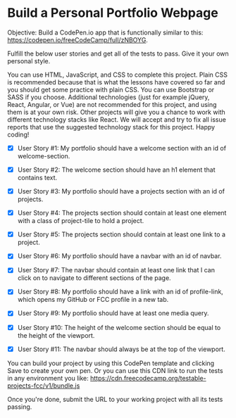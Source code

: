 # Build a Personal Portfolio Webpage
Objective: Build a CodePen.io app that is functionally similar to this: https://codepen.io/freeCodeCamp/full/zNBOYG.

Fulfill the below user stories and get all of the tests to pass. Give it your own personal style.

You can use HTML, JavaScript, and CSS to complete this project. Plain CSS is recommended because that is what the lessons have covered so far and you should get some practice with plain CSS. You can use Bootstrap or SASS if you choose. Additional technologies (just for example jQuery, React, Angular, or Vue) are not recommended for this project, and using them is at your own risk. Other projects will give you a chance to work with different technology stacks like React. We will accept and try to fix all issue reports that use the suggested technology stack for this project. Happy coding!

- [x] User Story #1: My portfolio should have a welcome section with an id of welcome-section.

- [x] User Story #2: The welcome section should have an h1 element that contains text.

- [x] User Story #3: My portfolio should have a projects section with an id of projects.

- [x] User Story #4: The projects section should contain at least one element with a class of project-tile to hold a project.

- [x] User Story #5: The projects section should contain at least one link to a project.

- [x] User Story #6: My portfolio should have a navbar with an id of navbar.

- [x] User Story #7: The navbar should contain at least one link that I can click on to navigate to different sections of the page.

- [x] User Story #8: My portfolio should have a link with an id of profile-link, which opens my GitHub or FCC profile in a new tab.

- [x] User Story #9: My portfolio should have at least one media query.

- [x] User Story #10: The height of the welcome section should be equal to the height of the viewport.

- [x] User Story #11: The navbar should always be at the top of the viewport.

You can build your project by using this CodePen template and clicking Save to create your own pen. Or you can use this CDN link to run the tests in any environment you like: https://cdn.freecodecamp.org/testable-projects-fcc/v1/bundle.js

Once you're done, submit the URL to your working project with all its tests passing.
